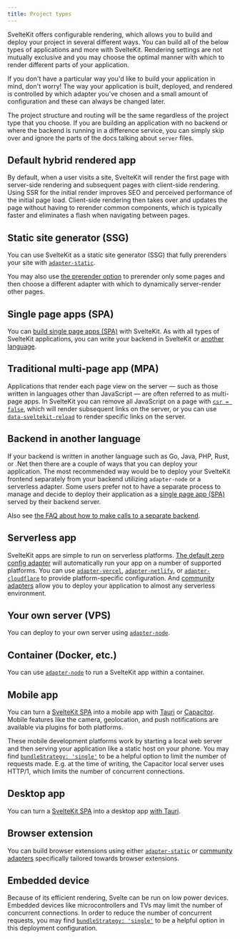 ```yaml
---
title: Project types
---
```


SvelteKit offers configurable rendering, which allows you to build and deploy your project in several different ways. You can build all of the below types of applications and more with SvelteKit. Rendering settings are not mutually exclusive and you may choose the optimal manner with which to render different parts of your application.

If you don't have a particular way you'd like to build your application in mind, don't worry! The way your application is built, deployed, and rendered is controlled by which adapter you've chosen and a small amount of configuration and these can always be changed later.

The project structure and routing will be the same regardless of the project type that you choose. If you are building an application with no backend or where the backend is running in a difference service, you can simply skip over and ignore the parts of the docs talking about `server` files.

## Default hybrid rendered app

By default, when a user visits a site, SvelteKit will render the first page with server-side rendering and subsequent pages with client-side rendering. Using SSR for the initial render improves SEO and perceived performance of the initial page load. Client-side rendering then takes over and updates the page without having to rerender common components, which is typically faster and eliminates a flash when navigating between pages.

## Static site generator (SSG)

You can use SvelteKit as a static site generator (SSG) that fully prerenders your site with [`adapter-static`](adapter-static).

You may also use [the prerender option](page-options#prerender) to prerender only some pages and then choose a different adapter with which to dynamically server-render other pages.

## Single page apps (SPA)

You can [build single page apps (SPA)](single-page-apps) with SvelteKit. As with all types of SvelteKit applications, you can write your backend in SvelteKit or [another language](#backend-in-another-lanugage).

## Traditional multi-page app (MPA)

Applications that render each page view on the server — such as those written in languages other than JavaScript — are often referred to as multi-page apps. In SvelteKit you can remove all JavaScript on a page with [`csr = false`](page-options#csr), which will render subsequent links on the server, or you can use [`data-sveltekit-reload`](link-options#data-sveltekit-reload) to render specific links on the server.

## Backend in another language

If your backend is written in another language such as Go, Java, PHP, Rust, or .Net then there are a couple of ways that you can deploy your application. The most recommended way would be to deploy your SvelteKit frontend separately from your backend utilizing `adapter-node` or a serverless adapter. Some users prefer not to have a separate process to manage and decide to deploy their application as a [single page app (SPA)](single-page-apps) served by their backend server.

Also see [the FAQ about how to make calls to a separate backend](faq#How-do-I-use-X-with-SvelteKit-How-do-I-use-a-different-backend-API-server).

## Serverless app

SvelteKit apps are simple to run on serverless platforms. [The default zero config adapter](adapter-auto) will automatically run your app on a number of supported platforms. You can use [`adapter-vercel`](adapter-vercel), [`adapter-netlify`](adapter-netlify), or [`adapter-cloudflare`](adapter-cloudflare) to provide platform-specific configuration. And [community adapters](https://sveltesociety.dev/packages?category=sveltekit-adapters) allow you to deploy your application to almost any serverless environment.

## Your own server (VPS)

You can deploy to your own server using [`adapter-node`](adapter-node).

## Container (Docker, etc.)

You can use [`adapter-node`](adapter-node) to run a SvelteKit app within a container.

## Mobile app

You can turn a [SvelteKit SPA](https://kit.svelte.dev/docs/single-page-apps) into a mobile app with [Tauri](https://v2.tauri.app/start/frontend/sveltekit/) or [Capacitor](https://capacitorjs.com/solution/svelte). Mobile features like the camera, geolocation, and push notifications are available via plugins for both platforms.

These mobile development platforms work by starting a local web server and then serving your application like a static host on your phone. You may find [`bundleStrategy: 'single'`](configuration#output) to be a helpful option to limit the number of requests made. E.g. at the time of writing, the Capacitor local server uses HTTP/1, which limits the number of concurrent connections.

## Desktop app

You can turn a [SvelteKit SPA](https://kit.svelte.dev/docs/single-page-apps) into a desktop app [with Tauri](https://v2.tauri.app/start/frontend/sveltekit/).

## Browser extension

You can build browser extensions using either [`adapter-static`](adapter-static) or [community adapters](https://sveltesociety.dev/packages?category=sveltekit-adapters) specifically tailored towards browser extensions.

## Embedded device

Because of its efficient rendering, Svelte can be run on low power devices. Embedded devices like microcontrollers and TVs may limit the number of concurrent connections. In order to reduce the number of concurrent requests, you may find [`bundleStrategy: 'single'`](configuration#output) to be a helpful option in this deployment configuration.
